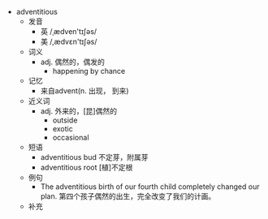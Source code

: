 - adventitious
  - 发音
    - 英 /ˌædven'tɪʃəs/
    - 美 /,ædvɛn'tɪʃəs/
  - 词义
    - adj. 偶然的，偶发的
      - happening by chance
  - 记忆
    - 来自advent(n. 出现， 到来)
  - 近义词
    - adj. 外来的，[昆]偶然的
      - outside
      - exotic
      - occasional
  - 短语
    - adventitious bud 不定芽，附属芽
    - adventitious root [植]不定根
  - 例句
    - The adventitious birth of our fourth child completely changed our plan. 第四个孩子偶然的出生，完全改变了我们的计画。
  - 补充